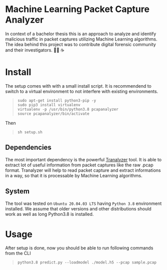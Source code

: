# Machine Learning Packet Capture Analyzer
In context of a bachelor thesis this is an approach to analyze and identify malicious traffic in packet captures utilizing Machine Learning algorithms. 
The idea behind this project was to contribute digital forensic community and their investigators. 👨‍💻
:coffee:

# Install

The setup comes with with a small install script. It is recommendend to switch to a virtual environment to not interfere with existing environments.

> `sudo apt-get install python3-pip -y` </br>
> `sudo pip3 install virtualenv` </br>
> `virtualenv -p /usr/bin/python3.8 pcapanalyzer` </br>
> `source pcapanalyzer/bin/activate`

Then

> `sh setup.sh`

## Dependencies
The most important dependency is the powerful [Tranalyzer](https://tranalyzer.com/about#theanteater) tool. It is able to extract lot of useful information from packet captures 
like the raw .pcap format. Tranalyzer will help to read packet capture and extract informations in a way, so that it is 
processable by Machine Learning algorithms.

## System

The tool was tested on `Ubuntu 20.04.03 LTS` having `Python 3.8` environment installed.
We assume that older versions and other distributions should work as well as long Python3.8 is installed.

# Usage

After setup is done, now you should be able to run following commands from the CLI

> `python3.8 predict.py --loadmodel ./model.h5 --pcap sample.pcap`
